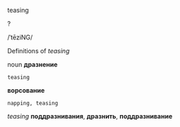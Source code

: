 teasing

?

/ˈtēziNG/

Definitions of _teasing_

noun
**дразнение**

    teasing
**ворсование**

    napping, teasing

_teasing_
**поддразнивания**, **дразнить**, **поддразнивание**